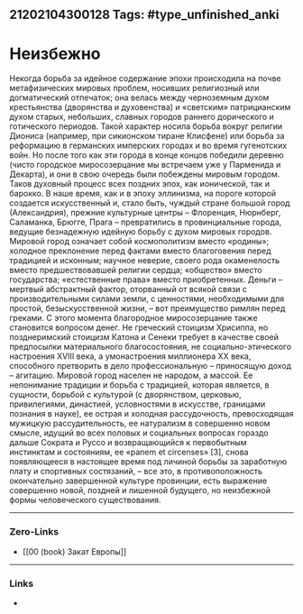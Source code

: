21202104300128
Tags: #type_unfinished_anki 
---
# Неизбежно

Некогда борьба за идейное содержание эпохи происходила на почве метафизических мировых проблем, носивших религиозный или догматический отпечаток; она велась между черноземным духом крестьянства (дворянства и духовенства) и «светским» патрицианским духом старых, небольших, славных городов раннего дорического и готического периодов. Такой характер носила борьба вокруг религии Диониса (например, при сикионском тиране Клисфене) или борьба за реформацию в германских имперских городах и во время гугенотских войн. Но после того как эти города в конце концов победили деревню (чисто городское миросозерцание мы встречаем уже у Парменида и Декарта), и они в свою очередь были побеждены мировым городом. Таков духовный процесс всех поздних эпох, как ионической, так и барокко. В наше время, как и в эпоху эллинизма, на пороге которой создается искусственный и, стало быть, чуждый стране большой город (Александрия), прежние культурные центры – Флоренция, Нюрнберг, Саламанка, Брюгге, Прага – превратились в провинциальные города, ведущие безнадежную идейную борьбу с духом мировых городов. Мировой город означает собой космополитизм вместо «родины»; холодное преклонение перед фактами вместо благоговения перед традицией и исконным; научное неверие, своего рода окаменелость вместо предшествовавшей религии сердца; «общество» вместо государства; «естественные права» вместо приобретенных. Деньги – мертвый абстрактный фактор, оторванный от всякой связи с производительными силами земли, с ценностями, необходимыми для простой, безыскусственной жизни, – вот преимущество римлян перед греками. С этого момента благородное миросозерцание также становится вопросом денег. Не греческий стоицизм Хрисиппа, но позднеримский стоицизм Катона и Сенеки требует в качестве своей предпосылки материального благосостояния, не социально-этического настроения XVIII века, а умонастроения миллионера XX века, способного претворить в дело профессиональную – приносящую доход – агитацию. Мировой город населен не народом, а массой. Ее непонимание традиции и борьба с традицией, которая является, в сущности, борьбой с культурой (с дворянством, церковью, привилегиями, династией, условностями в искусстве, границами познания в науке), ее острая и холодная рассудочность, превосходящая мужицкую рассудительность, ее натурализм в совершенно новом смысле, идущий во всех половых и социальных вопросах гораздо дальше Сократа и Руссо и возвращающийся к первобытным инстинктам и состояниям, ее «panem et circenses» [3], снова появляющееся в настоящее время под личиной борьбы за заработную плату и спортивных состязаний, – все это, в противоположность окончательно завершенной культуре провинции, есть выражение совершенно новой, поздней и лишенной будущего, но неизбежной формы человеческого существования.

---
### Zero-Links
- [[00 (book) Закат Европы]]
---
### Links
-